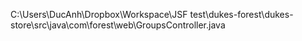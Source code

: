 C:\Users\DucAnh\Dropbox\Workspace\JSF test\dukes-forest\dukes-store\src\java\com\forest\web\GroupsController.java
